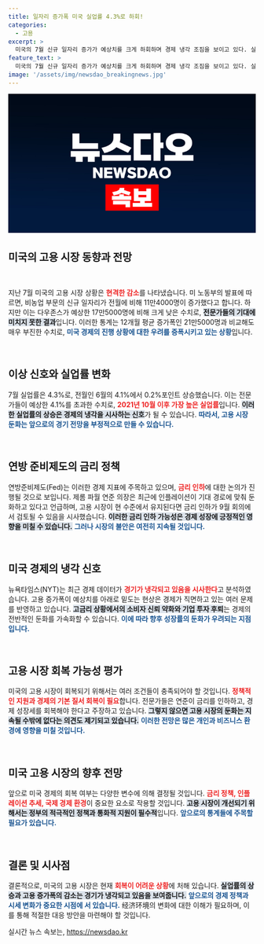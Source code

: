 ```yaml
---
title: 일자리 증가폭 미국 실업률 4.3%로 하회!
categories:
  - 고용
excerpt: >
  미국의 7월 신규 일자리 증가가 예상치를 크게 하회하며 경제 냉각 조짐을 보이고 있다. 실업률 4.3%로 올라, 연준의 금리 인하 가능성에 대한 불안이 커지고 있다. 클릭해 더 많은 정보를 확인하세요!
feature_text: >
  미국의 7월 신규 일자리 증가가 예상치를 크게 하회하며 경제 냉각 조짐을 보이고 있다. 실업률 4.3%로 올라, 연준의 금리 인하 가능성에 대한 불안이 커지고 있다. 클릭해 더 많은 정보를 확인하세요!
image: '/assets/img/newsdao_breakingnews.jpg'
---
```


<p><img src="/assets/img/newsdao_breakingnews.jpg" alt="bookingtag 속보" /></p>

<h2 data-ke-size="size26">미국의 고용 시장 동향과 전망</h2>

<p data-ke-size="size16">&nbsp;</p>

<p>지난 7월 미국의 고용 시장 상황은 <b><span style="color: #ee2323;">현격한 감소</span></b>를 나타냈습니다. 미 노동부의 발표에 따르면, 비농업 부문의 신규 일자리가 전월에 비해 11만4000명이 증가했다고 합니다. 하지만 이는 다우존스가 예상한 17만5000명에 비해 크게 낮은 수치로, <b><span style="background-color: #21538527;">전문가들의 기대에 미치지 못한 결과</span></b>입니다. 이러한 통계는 12개월 평균 증가폭인 21만5000명과 비교해도 매우 부진한 수치로, <b><span style="color: #1a5490;">미국 경제의 진행 상황에 대한 우려를 증폭시키고 있는 상황</span></b>입니다.</p>

<p data-ke-size="size16">&nbsp;</p>

<h2 data-ke-size="size26">이상 신호와 실업률 변화</h2>

<p>7월 실업률은 4.3%로, 전월인 6월의 4.1%에서 0.2%포인트 상승했습니다. 이는 전문가들이 예상한 4.1%를 초과한 수치로, <b><span style="color: #ee2323;">2021년 10월 이후 가장 높은 실업률</span></b>입니다. <b><span style="background-color: #21538527;">이러한 실업률의 상승은 경제의 냉각을 시사하는 신호</span></b>가 될 수 있습니다. <b><span style="color: #1a5490;">따라서, 고용 시장 둔화는 앞으로의 경기 전망을 부정적으로 만들 수 있습니다.</span></b></p>

<p data-ke-size="size16">&nbsp;</p>

<h2 data-ke-size="size26">연방 준비제도의 금리 정책</h2>

<p>연방준비제도(Fed)는 이러한 경제 지표에 주목하고 있으며, <b><span style="color: #ee2323;">금리 인하</span></b>에 대한 논의가 진행될 것으로 보입니다. 제롬 파월 연준 의장은 최근에 인플레이션이 기대 경로에 맞춰 둔화하고 있다고 언급하며, 고용 시장이 현 수준에서 유지된다면 금리 인하가 9월 회의에서 검토될 수 있음을 시사했습니다. <b><span style="background-color: #21538527;">이러한 금리 인하 가능성은 경제 성장에 긍정적인 영향을 미칠 수 있습니다.</span></b> <b><span style="color: #1a5490;">그러나 시장의 불안은 여전히 지속될 것입니다.</span></b></p>

<p data-ke-size="size16">&nbsp;</p>

<h2 data-ke-size="size26">미국 경제의 냉각 신호</h2>

<p>뉴욕타임스(NYT)는 최근 경제 데이터가 <b><span style="color: #ee2323;">경기가 냉각되고 있음을 시사한다</span></b>고 분석하였습니다. 고용 증가폭이 예상치를 아래로 밑도는 현상은 경제가 직면하고 있는 여러 문제를 반영하고 있습니다. <b><span style="background-color: #21538527;">고금리 상황에서의 소비자 신뢰 약화와 기업 투자 후퇴</span></b>는 경제의 전반적인 둔화를 가속화할 수 있습니다. <b><span style="color: #1a5490;">이에 따라 향후 성장률의 둔화가 우려되는 지점입니다.</span></b></p>

<p data-ke-size="size16">&nbsp;</p>

<h2 data-ke-size="size26">고용 시장 회복 가능성 평가</h2>

<p>미국의 고용 시장이 회복되기 위해서는 여러 조건들이 충족되어야 할 것입니다. <b><span style="color: #ee2323;">정책적인 지원과 경제의 기본 질서 회복이 필요</span></b>합니다. 전문가들은 연준이 금리를 인하하고, 경제 성장세를 회복해야 한다고 주장하고 있습니다. <b><span style="background-color: #21538527;">그렇지 않으면 고용 시장의 둔화는 지속될 수밖에 없다는 의견도 제기되고 있습니다.</span></b> <b><span style="color: #1a5490;">이러한 전망은 많은 개인과 비즈니스 환경에 영향을 미칠 것입니다.</span></b></p>

<p data-ke-size="size16">&nbsp;</p>

<h2 data-ke-size="size26">미국 고용 시장의 향후 전망</h2>

<p>앞으로 미국 경제의 회복 여부는 다양한 변수에 의해 결정될 것입니다. <b><span style="color: #ee2323;">금리 정책, 인플레이션 추세, 국제 경제 환경</span></b>이 중요한 요소로 작용할 것입니다. <b><span style="background-color: #21538527;">고용 시장이 개선되기 위해서는 정부의 적극적인 정책과 통화적 지원이 필수적</span></b>입니다. <b><span style="color: #1a5490;">앞으로의 통계들에 주목할 필요가 있습니다.</span></b></p>

<p data-ke-size="size16">&nbsp;</p>

<h2 data-ke-size="size26">결론 및 시사점</h2>

<p>결론적으로, 미국의 고용 시장은 현재 <b><span style="color: #ee2323;">회복이 어려운 상황</span></b>에 처해 있습니다. <b><span style="background-color: #21538527;">실업률의 상승과 고용 증가폭의 감소는 경기가 냉각되고 있음을 보여줍니다.</span></b> <b><span style="color: #1a5490;">앞으로의 경제 정책과 시세 변화가 중요한 시점에 서 있습니다.</span></b> 经济环境의 변화에 대한 이해가 필요하며, 이를 통해 적절한 대응 방안을 마련해야 할 것입니다.</p>
실시간 뉴스 속보는, <a href="https://newsdao.kr" rel="dofollow">https://newsdao.kr</a>



